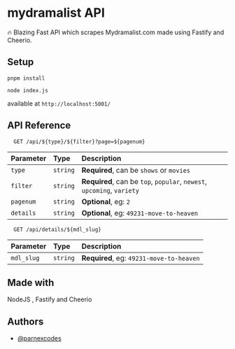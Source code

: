# mydramalist API
🔥 Blazing Fast API which scrapes Mydramalist.com made using Fastify and Cheerio. 

## Setup

```pnpm install```

```node index.js```

available at `http://localhost:5001/`
## API Reference

```
  GET /api/${type}/${filter}?page=${pagenum}
```

| Parameter | Type     | Description                       |
| :-------- | :------- | :-------------------------------- |
| `type`      | `string` | **Required**, can be `shows` or `movies` |
| `filter`      | `string` | **Required**, can be `top`, `popular`, `newest`, `upcoming`, `variety` |
| `pagenum`      | `string` | **Optional**, eg: `2`|
| `details`      | `string` | **Optional**, eg: `49231-move-to-heaven`|

```
  GET /api/details/${mdl_slug}
```

| Parameter | Type     | Description                       |
| :-------- | :------- | :-------------------------------- |
| `mdl_slug`      | `string` | **Required**, eg: `49231-move-to-heaven`|




## Made with

NodeJS , Fastify and Cheerio


## Authors

- [@parnexcodes](https://github.com/parnexcodes)


